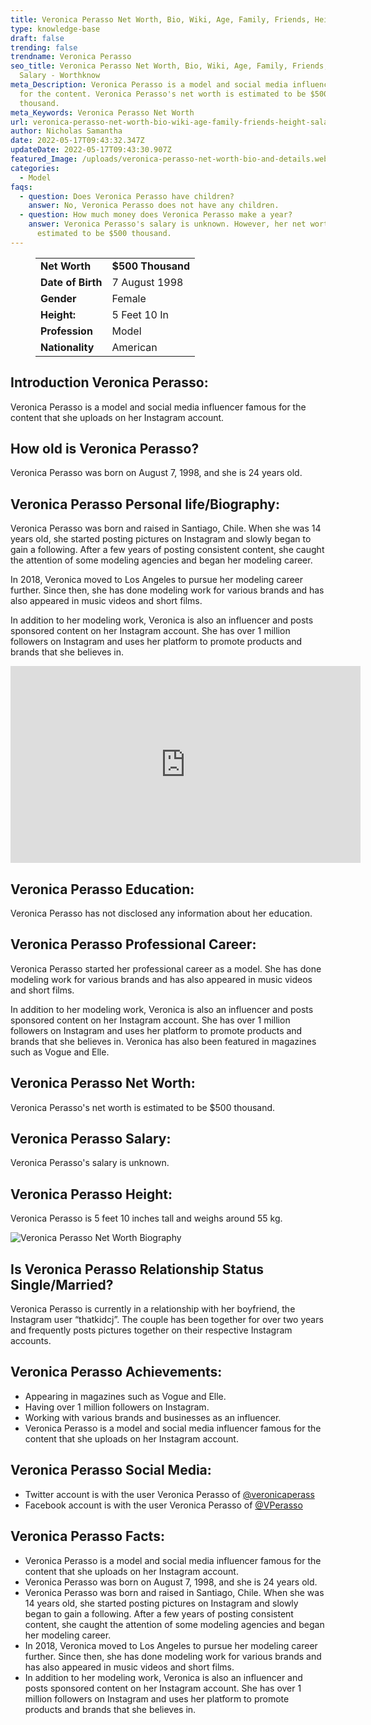 ```yaml
---
title: Veronica Perasso Net Worth, Bio, Wiki, Age, Family, Friends, Height & Salary
type: knowledge-base
draft: false
trending: false
trendname: Veronica Perasso
seo_title: Veronica Perasso Net Worth, Bio, Wiki, Age, Family, Friends, Height &
  Salary - Worthknow
meta_Description: Veronica Perasso is a model and social media influencer famous
  for the content. Veronica Perasso's net worth is estimated to be $500
  thousand.
meta_Keywords: Veronica Perasso Net Worth
url: veronica-perasso-net-worth-bio-wiki-age-family-friends-height-salary
author: Nicholas Samantha
date: 2022-05-17T09:43:32.347Z
updateDate: 2022-05-17T09:43:30.907Z
featured_Image: /uploads/veronica-perasso-net-worth-bio-and-details.webp
categories:
  - Model
faqs:
  - question: Does Veronica Perasso have children?
    answer: No, Veronica Perasso does not have any children.
  - question: How much money does Veronica Perasso make a year?
    answer: Veronica Perasso's salary is unknown. However, her net worth is
      estimated to be $500 thousand.
---
```

<figure class="wp-block-table is-style-stripes">
  <table>
    <tbody>
      <tr>
        <td>
          <strong>Net Worth</strong>
        </td>
        <td>
          <strong>$500 Thousand</strong>
        </td>
      </tr>
      <tr>
        <td>
          <strong>Date of Birth</strong>
        </td>
        <td>7 August 1998</td>
      </tr>
      <tr>
        <td>
          <strong>Gender</strong>
        </td>
        <td>Female</td>
      </tr>
      <tr>
        <td>
          <strong>Height:</strong>
        </td>
        <td>5 Feet 10 In</td>
      </tr>
      <tr>
        <td>
          <strong>Profession</strong>
        </td>
        <td>Model</td>
      </tr>
      <tr>
        <td>
          <strong>Nationality</strong>
        </td>
        <td>American</td>
      </tr>
    </tbody>
  </table>
</figure>

## **Introduction Veronica Perasso:**

Veronica Perasso is a model and social media influencer famous for the content that she uploads on her Instagram account.

## **How old is Veronica Perasso?**

Veronica Perasso was born on August 7, 1998, and she is 24 years old.

## **Veronica Perasso Personal life/Biography:**

Veronica Perasso was born and raised in Santiago, Chile. When she was 14 years old, she started posting pictures on Instagram and slowly began to gain a following. After a few years of posting consistent content, she caught the attention of some modeling agencies and began her modeling career.

In 2018, Veronica moved to Los Angeles to pursue her modeling career further. Since then, she has done modeling work for various brands and has also appeared in music videos and short films.

In addition to her modeling work, Veronica is also an influencer and posts sponsored content on her Instagram account. She has over 1 million followers on Instagram and uses her platform to promote products and brands that she believes in.

<iframe width="560" height="315" src="https://www.youtube.com/embed/ALZKBcEm8gs" title="YouTube video player" frameborder="0" allow="accelerometer; autoplay; clipboard-write; encrypted-media; gyroscope; picture-in-picture" allowfullscreen></iframe>

## **Veronica Perasso Education:**

Veronica Perasso has not disclosed any information about her education.

## **Veronica Perasso Professional Career:**

Veronica Perasso started her professional career as a model. She has done modeling work for various brands and has also appeared in music videos and short films.

In addition to her modeling work, Veronica is also an influencer and posts sponsored content on her Instagram account. She has over 1 million followers on Instagram and uses her platform to promote products and brands that she believes in. Veronica has also been featured in magazines such as Vogue and Elle.

## **Veronica Perasso Net Worth:**

Veronica Perasso's net worth is estimated to be $500 thousand.

## **Veronica Perasso Salary:**

Veronica Perasso's salary is unknown.

## **Veronica Perasso Height:**

Veronica Perasso is 5 feet 10 inches tall and weighs around 55 kg.

![Veronica Perasso Net Worth Biography](/uploads/veronica-perasso-net-worth-.webp)

## **Is Veronica Perasso Relationship Status Single/Married?**

Veronica Perasso is currently in a relationship with her boyfriend, the Instagram user “thatkidcj”. The couple has been together for over two years and frequently posts pictures together on their respective Instagram accounts.

## **Veronica Perasso Achievements:**

* Appearing in magazines such as Vogue and Elle.
* Having over 1 million followers on Instagram.
* Working with various brands and businesses as an influencer.
* Veronica Perasso is a model and social media influencer famous for the content that she uploads on her Instagram account. 

## **Veronica Perasso Social Media:**

* Twitter account is with the user Veronica Perasso of <a href="https://twitter.com/veronicaperass" target="_blank" rel="nofollow" rel="noopener">@veronicaperass</a>
* Facebook account is with the user Veronica Perasso of <a href="https://www.facebook.com/VPerasso/" target="_blank" rel="nofollow" rel="noopener">@VPerasso</a>

## **Veronica Perasso Facts:**

* Veronica Perasso is a model and social media influencer famous for the content that she uploads on her Instagram account. 
* Veronica Perasso was born on August 7, 1998, and she is 24 years old. 
* Veronica Perasso was born and raised in Santiago, Chile. When she was 14 years old, she started posting pictures on Instagram and slowly began to gain a following. After a few years of posting consistent content, she caught the attention of some modeling agencies and began her modeling career. 
* In 2018, Veronica moved to Los Angeles to pursue her modeling career further. Since then, she has done modeling work for various brands and has also appeared in music videos and short films. 
* In addition to her modeling work, Veronica is also an influencer and posts sponsored content on her Instagram account. She has over 1 million followers on Instagram and uses her platform to promote products and brands that she believes in.
